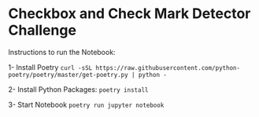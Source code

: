 # Checkbox and Check Mark Detector Challenge

Instructions to run the Notebook:

1- Install Poetry
` curl -sSL https://raw.githubusercontent.com/python-poetry/poetry/master/get-poetry.py | python - `

2- Install Python Packages:
` poetry install `

3- Start Notebook
` poetry run jupyter notebook `